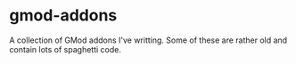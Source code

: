 # gmod-addons
A collection of GMod addons I've writting. Some of these are rather old and contain lots of spaghetti code.
